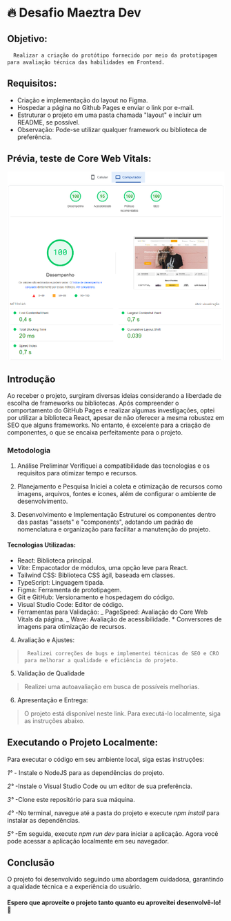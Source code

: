 # 🔥 Desafio Maeztra Dev

## Objetivo:

      Realizar a criação do protótipo fornecido por meio da prototipagem para avaliação técnica das habilidades em Frontend.

## Requisitos:

- Criação e implementação do layout no Figma.
- Hospedar a página no Github Pages e enviar o link por e-mail.
- Estruturar o projeto em uma pasta chamada "layout" e incluir um README, se possível.
- Observação: Pode-se utilizar qualquer framework ou biblioteca de preferência.

## Prévia, teste de Core Web Vitals:

![alt text](image-3.png)

## Introdução

Ao receber o projeto, surgiram diversas ideias considerando a liberdade de escolha de frameworks ou bibliotecas. Após compreender o comportamento do GitHub Pages e realizar algumas investigações, optei por utilizar a biblioteca React, apesar de não oferecer a mesma robustez em SEO que alguns frameworks. No entanto, é excelente para a criação de componentes, o que se encaixa perfeitamente para o projeto.

### Metodologia

1. Análise Preliminar
   Verifiquei a compatibilidade das tecnologias e os requisitos para otimizar tempo e recursos.

2. Planejamento e Pesquisa
   Iniciei a coleta e otimização de recursos como imagens, arquivos, fontes e ícones, além de configurar o ambiente de desenvolvimento.

3. Desenvolvimento e Implementação
   Estruturei os componentes dentro das pastas "assets" e "components", adotando um padrão de nomenclatura e organização para facilitar a manutenção do projeto.

#### Tecnologias Utilizadas:

- React: Biblioteca principal.
- Vite: Empacotador de módulos, uma opção leve para React.
- Tailwind CSS: Biblioteca CSS ágil, baseada em classes.
- TypeScript: Linguagem tipada.
- Figma: Ferramenta de prototipagem.
- Git e GitHub: Versionamento e hospedagem do código.
- Visual Studio Code: Editor de código.
- Ferramentas para Validação:
  _ PageSpeed: Avaliação do Core Web Vitals da página.
  _ Wave: Avaliação de acessibilidade. \* Conversores de imagens para otimização de recursos.

4. Avaliação e Ajustes:

>      Realizei correções de bugs e implementei técnicas de SEO e CRO para melhorar a qualidade e eficiência do projeto.

5. Validação de Qualidade

> Realizei uma autoavaliação em busca de possíveis melhorias.

6. Apresentação e Entrega:

> O projeto está disponível neste link. Para executá-lo localmente, siga as instruções abaixo.

## Executando o Projeto Localmente:

Para executar o código em seu ambiente local, siga estas instruções:

_1°_ - Instale o NodeJS para as dependências do projeto.

_2°_ -Instale o Visual Studio Code ou um editor de sua preferência.

_3°_ -Clone este repositório para sua máquina.

_4°_ -No terminal, navegue até a pasta do projeto e execute _npm install_ para instalar as dependências.

_5°_ -Em seguida, execute _npm run dev_ para iniciar a aplicação.
Agora você pode acessar a aplicação localmente em seu navegador.

## Conclusão

O projeto foi desenvolvido seguindo uma abordagem cuidadosa, garantindo a qualidade técnica e a experiência do usuário. 

#### Espero que aproveite o projeto tanto quanto eu aproveitei desenvolvê-lo!💝 
